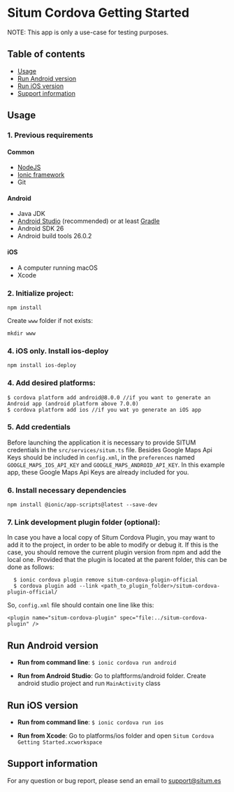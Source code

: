 # Situm Cordova Getting Started

NOTE: This app is only a use-case for testing purposes.

## Table of contents
* [Usage](#usage)
* [Run Android version](#run-android-version)
* [Run iOS version](#run-ios-version)
* [Support information](#supportinfo)

## Usage

### 1. Previous requirements 

#### Common
* [NodeJS](https://nodejs.org/en/)
* [Ionic framework](https://ionicframework.com/docs/intro/installation/)
* Git

#### Android
* Java JDK 
* [Android Studio](https://developer.android.com/studio/) (recommended) or at least [Gradle](https://gradle.org/install/)
* Android SDK 26
* Android build tools 26.0.2

#### iOS
* A computer running macOS
* Xcode


### 2. Initialize project:

```
npm install
```

Create `www` folder if not exists: 

```
mkdir www
```

### 4. iOS only. Install ios-deploy
```
npm install ios-deploy
```

### 4. Add desired platforms:

```
$ cordova platform add android@8.0.0 //if you want to generate an Android app (android platform above 7.0.0)
$ cordova platform add ios //if you wat yo generate an iOS app
```

### 5. Add credentials
Before launching the application it is necessary to provide SITUM credentials in the `src/services/situm.ts` file.
Besides Google Maps Api Keys should be included in `config.xml`, in the `preferences` named `GOOGLE_MAPS_IOS_API_KEY` and `GOOGLE_MAPS_ANDROID_API_KEY`. In this example app, these Google Maps Api Keys are already included for you.

### 6. Install necessary dependencies
```
npm install @ionic/app-scripts@latest --save-dev
```

### 7. Link development plugin folder (optional): 

In case you have a local copy of Situm Cordova Plugin, you may want to add it to the project, in order to be able to modify or debug it. If this is the case, you should remove the current plugin version from npm and add the local one. Provided that the plugin is located at the parent folder, this can be done as follows:

```
  $ ionic cordova plugin remove situm-cordova-plugin-official
  $ cordova plugin add --link <path_to_plugin_folder>/situm-cordova-plugin-official/
```

So, `config.xml` file should contain one line like this:


    <plugin name="situm-cordova-plugin" spec="file:../situm-cordova-plugin" />
    

## Run Android version

- **Run from command line**: `$ ionic cordova run android`

- **Run from Android Studio**: Go to plaftforms/android folder. Create android studio project and run `MainActivity` class


## Run iOS version

- **Run from command line**: `$ ionic cordova run ios`

- **Run from Xcode**: Go to platforms/ios folder and open `Situm Cordova Getting Started.xcworkspace`

## <a name="supportinfo"></a> Support information

For any question or bug report, please send an email to [support@situm.es](mailto:support@situm.es)
